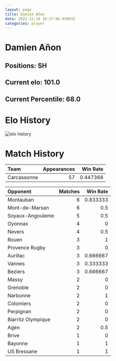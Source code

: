 ```yaml
---  
layout: page  
title: Damien Añon  
date: 2022-12-18 16:27:06.030932  
categories: player  
---
```

# Damien Añon

## Positions: SH

## Current elo: 101.0

## Current Percentile: 68.0

# Elo History


![elo history](history_DamienAñon.png)
# Match History


| Team        |   Appearances |   Win Rate |
|:------------|--------------:|-----------:|
| Carcassonne |            57 |   0.447368 |

| Opponent           |   Matches |   Win Rate |
|:-------------------|----------:|-----------:|
| Montauban          |         6 |   0.833333 |
| Mont-de-Marsan     |         6 |   0.5      |
| Soyaux-Angouleme   |         5 |   0.5      |
| Oyonnax            |         4 |   0        |
| Nevers             |         4 |   0.5      |
| Rouen              |         3 |   1        |
| Provence Rugby     |         3 |   0        |
| Aurillac           |         3 |   0.666667 |
| Vannes             |         3 |   0.333333 |
| Beziers            |         3 |   0.666667 |
| Massy              |         2 |   0        |
| Grenoble           |         2 |   0        |
| Narbonne           |         2 |   1        |
| Colomiers          |         2 |   0        |
| Perpignan          |         2 |   0        |
| Biarritz Olympique |         2 |   0        |
| Agen               |         2 |   0.5      |
| Brive              |         1 |   0        |
| Bayonne            |         1 |   1        |
| US Bressane        |         1 |   1        |